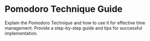 # Pomodoro Technique Guide

Explain the Pomodoro Technique and how to use it for effective time management. Provide a step-by-step guide and tips for successful implementation.